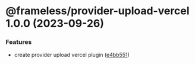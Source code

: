 # @frameless/provider-upload-vercel 1.0.0 (2023-09-26)


### Features

* create provider upload vercel plugin ([e4bb551](https://github.com/frameless/strapi/commit/e4bb5511f89b59353d1e86158a60ccd4c7e82974))
